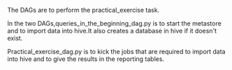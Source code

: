 The DAGs are to perform the practical_exercise task.

In the two DAGs,queries_in_the_beginning_dag.py is to start the metastore and to import data into hive.It also creates a database in hive if it doesn't exist.

Practical_exercise_dag.py is to kick the jobs that are required to import data into hive and to give the results in the reporting tables.


